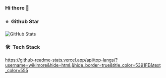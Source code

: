 ### Hi there 👋

### ⭐️ &nbsp;Github Star
<img alt="GitHub Stats" src="https://github-readme-stats.vercel.app/api?username=wikimore&count_private=true&show_icons=true"/>

### 🛠 &nbsp;Tech Stack

https://github-readme-stats.vercel.app/api/top-langs/?username=wikimore&hide=html,&hide_border=true&title_color=5391FE&text_color=555

<!--
**wikimore/wikimore** is a ✨ _special_ ✨ repository because its `README.md` (this file) appears on your GitHub profile.

Here are some ideas to get you started:

- 🔭 I’m currently working on ...
- 🌱 I’m currently learning ...
- 👯 I’m looking to collaborate on ...
- 🤔 I’m looking for help with ...
- 💬 Ask me about ...
- 📫 How to reach me: ...
- 😄 Pronouns: ...
- ⚡ Fun fact: ...
-->
